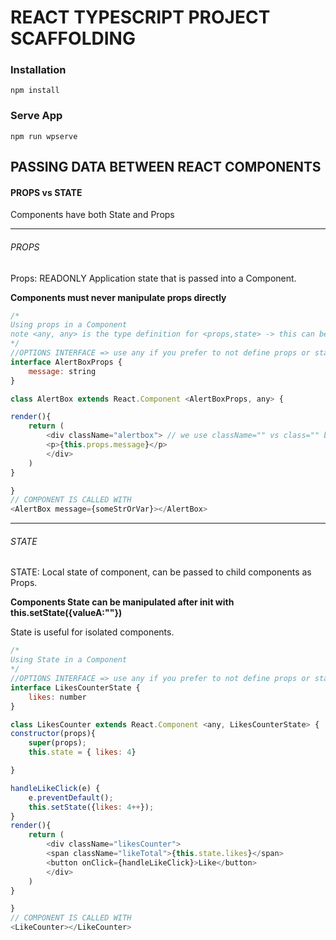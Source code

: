 # REACT TYPESCRIPT PROJECT SCAFFOLDING


### Installation
````
npm install
````


### Serve App
````
npm run wpserve
````


## PASSING DATA BETWEEN REACT COMPONENTS
#### PROPS vs STATE
Components have both State and Props

---
###### PROPS
Props: READONLY Application state that is passed into a Component.

**Components must never manipulate props directly**
````javascript
/*
Using props in a Component
note <any, any> is the type definition for <props,state> -> this can be defined by an interface or any
*/
//OPTIONS INTERFACE => use any if you prefer to not define props or state type
interface AlertBoxProps {
    message: string
}

class AlertBox extends React.Component <AlertBoxProps, any> {

render(){
    return (
        <div className="alertbox"> // we use className="" vs class="" because class is a JS Keyword.
        <p>{this.props.message}</p>
        </div>
    )
}

}
// COMPONENT IS CALLED WITH
<AlertBox message={someStrOrVar}></AlertBox>
````
---
###### STATE
STATE: Local state of component, can be passed to child components as Props.

**Components State can be manipulated after init with this.setState({valueA:""})**

State is useful for isolated components.
````javascript
/*
Using State in a Component
*/
//OPTIONS INTERFACE => use any if you prefer to not define props or state type
interface LikesCounterState {
    likes: number
}

class LikesCounter extends React.Component <any, LikesCounterState> {
constructor(props){
    super(props);
    this.state = { likes: 4}

}

handleLikeClick(e) {
    e.preventDefault();
    this.setState({likes: 4++});
}
render(){
    return (
        <div className="likesCounter">
        <span className="likeTotal">{this.state.likes}</span>
        <button onClick={handleLikeClick}>Like</button>
        </div>
    )
}

}
// COMPONENT IS CALLED WITH
<LikeCounter></LikeCounter>
````
